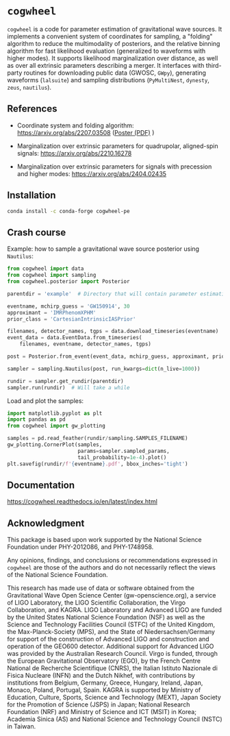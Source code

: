 # `cogwheel`

`cogwheel` is a code for parameter estimation of gravitational wave sources.
It implements a convenient system of coordinates for sampling, a "folding" algorithm to reduce the multimodality of posteriors, and the relative binning algorithm for fast likelihood evaluation (generalized to waveforms with higher modes).
It supports likelihood marginalization over distance, as well as over all extrinsic parameters describing a merger.
It interfaces with third-party routines for downloading public data (GWOSC, `GWpy`), generating waveforms (`lalsuite`) and sampling distributions (`PyMultiNest`, `dynesty`, `zeus`, `nautilus`).

## References

* Coordinate system and folding algorithm: https://arxiv.org/abs/2207.03508 ([Poster (PDF)](https://raw.githubusercontent.com/jroulet/cogwheel/main/docs/source/_static/cogwheel_poster.pdf)
)

* Marginalization over extrinsic parameters for quadrupolar, aligned-spin signals: https://arxiv.org/abs/2210.16278

* Marginalization over extrinsic parameters for signals with precession and higher modes: https://arxiv.org/abs/2404.02435

## Installation
```bash
conda install -c conda-forge cogwheel-pe
```

## Crash course

Example: how to sample a gravitational wave source posterior using `Nautilus`:
```python
from cogwheel import data
from cogwheel import sampling
from cogwheel.posterior import Posterior

parentdir = 'example'  # Directory that will contain parameter estimation runs

eventname, mchirp_guess = 'GW150914', 30
approximant = 'IMRPhenomXPHM'
prior_class = 'CartesianIntrinsicIASPrior'

filenames, detector_names, tgps = data.download_timeseries(eventname)
event_data = data.EventData.from_timeseries(
    filenames, eventname, detector_names, tgps)

post = Posterior.from_event(event_data, mchirp_guess, approximant, prior_class)

sampler = sampling.Nautilus(post, run_kwargs=dict(n_live=1000))

rundir = sampler.get_rundir(parentdir)
sampler.run(rundir)  # Will take a while
```
Load and plot the samples:
```python
import matplotlib.pyplot as plt
import pandas as pd
from cogwheel import gw_plotting

samples = pd.read_feather(rundir/sampling.SAMPLES_FILENAME)
gw_plotting.CornerPlot(samples,
                       params=sampler.sampled_params,
                       tail_probability=1e-4).plot()
plt.savefig(rundir/f'{eventname}.pdf', bbox_inches='tight')
```

## Documentation

https://cogwheel.readthedocs.io/en/latest/index.html


## Acknowledgment

This package is based upon work supported by the National Science Foundation under PHY-2012086, and PHY-1748958.

Any opinions, findings, and conclusions or recommendations expressed in `cogwheel` are those of the authors and do not necessarily reflect the views of the National Science Foundation.

This research has made use of data or software obtained from the Gravitational Wave Open Science Center (gw-openscience.org), a service of LIGO Laboratory, the LIGO Scientific Collaboration, the Virgo Collaboration, and KAGRA. LIGO Laboratory and Advanced LIGO are funded by the United States National Science Foundation (NSF) as well as the Science and Technology Facilities Council (STFC) of the United Kingdom, the Max-Planck-Society (MPS), and the State of Niedersachsen/Germany for support of the construction of Advanced LIGO and construction and operation of the GEO600 detector. Additional support for Advanced LIGO was provided by the Australian Research Council. Virgo is funded, through the European Gravitational Observatory (EGO), by the French Centre National de Recherche Scientifique (CNRS), the Italian Istituto Nazionale di Fisica Nucleare (INFN) and the Dutch Nikhef, with contributions by institutions from Belgium, Germany, Greece, Hungary, Ireland, Japan, Monaco, Poland, Portugal, Spain. KAGRA is supported by Ministry of Education, Culture, Sports, Science and Technology (MEXT), Japan Society for the Promotion of Science (JSPS) in Japan; National Research Foundation (NRF) and Ministry of Science and ICT (MSIT) in Korea; Academia Sinica (AS) and National Science and Technology Council (NSTC) in Taiwan.
